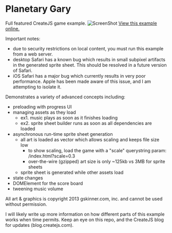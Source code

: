 Planetary Gary
=======

Full featured CreateJS game example.
![ScreenShot](https://raw.github.com/CreateJS/sandbox/master/PlanetaryGary/README_1.jpg)
[View this example online.](http://sandbox.createjs.com/PlanetaryGary/)

Important notes:
- due to security restrictions on local content, you must run this example from a web server.
- desktop Safari has a known bug which results in small subpixel artifacts in the generated sprite sheet. This should be resolved in a future version of Safari.
- iOS Safari has a major bug which currently results in very poor performance. Apple has been made aware of this issue, and I am attempting to isolate it.


Demonstrates a variety of advanced concepts including:
- preloading with progress UI
- managing assets as they load
	- ex1. music plays as soon as it finishes loading
	- ex2. sprite sheet builder runs as soon as all dependencies are loaded
- asynchronous run-time sprite sheet generation
	- all art is loaded as vector which allows scaling and keeps file size low
		- to show scaling, load the game with a "scale" querystring param:
			/index.html?scale=0.3
		- over-the-wire (gzipped) art size is only ~125kb vs 3MB for sprite sheets
	- sprite sheet is generated while other assets load
- state changes
- DOMElement for the score board
- tweening music volume

All art & graphics is copyright 2013 gskinner.com, inc. and cannot be used without permission.

I will likely write up more information on how different parts of this example works when time permits. Keep an eye on this repo, and the CreateJS blog for updates (blog.createjs.com).
